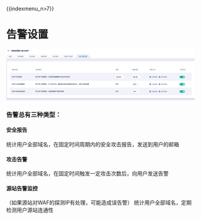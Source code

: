 {{indexmenu_n>7}}

# 告警设置

![](../images/opintro/waf67.png)

### 告警总有三种类型：

#### 安全报告

统计用户全部域名，在固定时间周期内的安全攻击报告，发送到用户的邮箱

#### 攻击告警

统计用户全部域名，在固定时间触发一定攻击次数后，向用户发送告警

#### 源站告警监控

（如果源站对WAF的探测IP有处理，可能造成误告警） 统计用户全部域名，定期检测用户源站连通性
